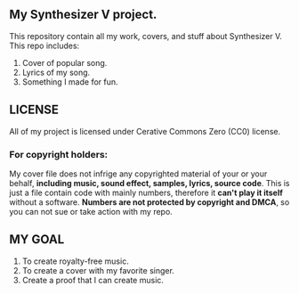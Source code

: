 ## My Synthesizer V project.
This repository contain all my work, covers, and stuff about Synthesizer V.
This repo includes:
1. Cover of popular song.
2. Lyrics of my song.
3. Something I made for fun.
## LICENSE
All of my project is licensed under Cerative Commons Zero (CC0) license.
### For copyright holders:
My cover file does not infrige any copyrighted material of your or your behalf, **including music, sound effect, samples, lyrics, source code**.
This is just a file contain code with mainly numbers, therefore it **can't play it itself** without a software.
**Numbers are not protected by copyright and DMCA**, so you can not sue or take action with my repo.
## MY GOAL
1. To create royalty-free music.
2. To create a cover with my favorite singer.
3. Create a proof that I can create music.


